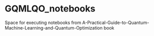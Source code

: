 # GQMLQO_notebooks
Space for executing notebooks from A-Practical-Guide-to-Quantum-Machine-Learning-and-Quantum-Optimization book
